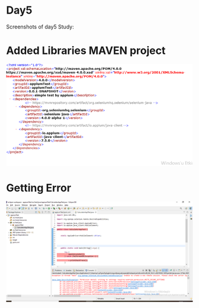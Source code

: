# Day5

Screenshots of day5 Study:

# Added Libraries MAVEN project

![alt text](https://github.com/mfurkan60/Testing-Internship/blob/main/day5/added%20libraries%20MAVEN.png?raw=true)

# Getting Error

![alt text](https://github.com/mfurkan60/Testing-Internship/blob/main/day5/Eclipe%20get-Errors.png?raw=true)
 
 
 

 






 